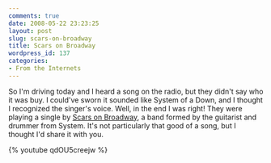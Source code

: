 ```yaml
---
comments: true
date: 2008-05-22 23:23:25
layout: post
slug: scars-on-broadway
title: Scars on Broadway
wordpress_id: 137
categories:
- From the Internets
---
```


So I'm driving today and I heard a song on the radio, but they didn't say who it was buy. I could've sworn it sounded like System of a Down, and I thought I recognized the singer's voice. Well, in the end I was right! They were playing a single by [Scars on Broadway](http://en.wikipedia.org/wiki/Scars_on_Broadway), a band formed by the guitarist and drummer from System. It's not particularly that good of a song, but I thought I'd share it with you.

{% youtube qdOU5creejw %}
